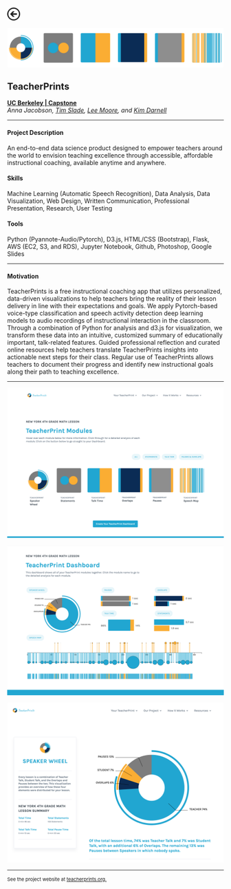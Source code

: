 [<img src="images/arrow_back.png?raw=true" width="30"/>](/data_science/index)

[<img src="images/ribbon.png?raw=true"/>](https://teacherprints.org/)

## TeacherPrints
[**UC Berkeley | Capstone**](https://www.ischool.berkeley.edu/projects/2020/teacherprints-envision-teaching-excellence)<br>
*Anna Jacobson, [Tim Slade](https://www.linkedin.com/in/tsslade/), [Lee Moore](https://www.linkedin.com/in/lee-a-moore/), and [Kim Darnell](https://www.linkedin.com/in/kim-darnell/)*

---

#### Project Description
An end-to-end data science product designed to empower teachers around the world to envision teaching excellence through accessible, affordable instructional coaching, available anytime and anywhere.

#### Skills 
Machine Learning (Automatic Speech Recognition), Data Analysis, Data Visualization, Web Design, Written Communication, Professional Presentation, Research, User Testing 

#### Tools 
Python (Pyannote-Audio/Pytorch), D3.js, HTML/CSS (Bootstrap), Flask, AWS (EC2, S3, and RDS), Jupyter Notebook, Github, Photoshop, Google Slides

---

#### Motivation

TeacherPrints is a free instructional coaching app that utilizes personalized, data-driven visualizations to help teachers bring the reality of their lesson delivery in line with their expectations and goals. We apply Pytorch-based voice-type classification and speech activity detection deep learning models to audio recordings of instructional interaction in the classroom. Through a combination of Python for analysis and d3.js for visualization, we transform these data into an intuitive, customized summary of educationally important, talk-related features. Guided professional reflection and curated online resources help teachers translate TeacherPrints insights into actionable next steps for their class. Regular use of TeacherPrints allows teachers to document their progress and identify new instructional goals along their path to teaching excellence.

---

[<img src="images/demo-3.png?raw=true"/>](https://teacherprints.org/demo_landing)

[<img src="images/demo-3b.png?raw=true"/>](https://teacherprints.org/demo_teacherprint)

[<img src="images/demo-3c.png?raw=true"/>](https://teacherprints.org/demo_speakerwheel)

---
<p style="font-size:11px">See the project website at <a href="https://teacherprints.org/">teacherprints.org.</a></p>
